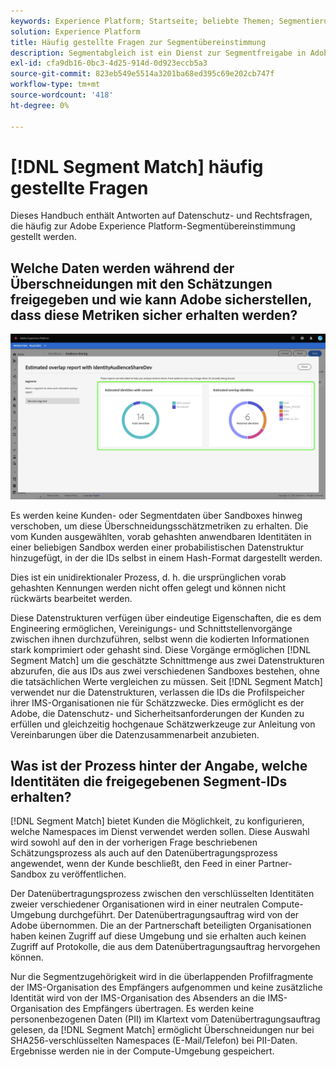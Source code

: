 ```yaml
---
keywords: Experience Platform; Startseite; beliebte Themen; Segmentierung; Segmentierung; Segmentübereinstimmung; Segmentübereinstimmung
solution: Experience Platform
title: Häufig gestellte Fragen zur Segmentübereinstimmung
description: Segmentabgleich ist ein Dienst zur Segmentfreigabe in Adobe Experience Platform, mit dem zwei oder mehr Platform-Benutzer Segmentdaten auf sichere, gesteuerte und datenschutzfreundliche Weise austauschen können.
exl-id: cfa9db16-0bc3-4d25-914d-0d923eccb5a3
source-git-commit: 823eb549e5514a3201ba68ed395c69e202cb747f
workflow-type: tm+mt
source-wordcount: '418'
ht-degree: 0%

---
```


# [!DNL Segment Match] häufig gestellte Fragen

Dieses Handbuch enthält Antworten auf Datenschutz- und Rechtsfragen, die häufig zur Adobe Experience Platform-Segmentübereinstimmung gestellt werden.

## Welche Daten werden während der Überschneidungen mit den Schätzungen freigegeben und wie kann Adobe sicherstellen, dass diese Metriken sicher erhalten werden?

![lap-report.png](./images/overlap-report.png)

Es werden keine Kunden- oder Segmentdaten über Sandboxes hinweg verschoben, um diese Überschneidungsschätzmetriken zu erhalten. Die vom Kunden ausgewählten, vorab gehashten anwendbaren Identitäten in einer beliebigen Sandbox werden einer probabilistischen Datenstruktur hinzugefügt, in der die IDs selbst in einem Hash-Format dargestellt werden.

Dies ist ein unidirektionaler Prozess, d. h. die ursprünglichen vorab gehashten Kennungen werden nicht offen gelegt und können nicht rückwärts bearbeitet werden.

Diese Datenstrukturen verfügen über eindeutige Eigenschaften, die es dem Engineering ermöglichen, Vereinigungs- und Schnittstellenvorgänge zwischen ihnen durchzuführen, selbst wenn die kodierten Informationen stark komprimiert oder gehasht sind. Diese Vorgänge ermöglichen [!DNL Segment Match] um die geschätzte Schnittmenge aus zwei Datenstrukturen abzurufen, die aus IDs aus zwei verschiedenen Sandboxes bestehen, ohne die tatsächlichen Werte vergleichen zu müssen. Seit [!DNL Segment Match] verwendet nur die Datenstrukturen, verlassen die IDs die Profilspeicher ihrer IMS-Organisationen nie für Schätzzwecke. Dies ermöglicht es der Adobe, die Datenschutz- und Sicherheitsanforderungen der Kunden zu erfüllen und gleichzeitig hochgenaue Schätzwerkzeuge zur Anleitung von Vereinbarungen über die Datenzusammenarbeit anzubieten.

## Was ist der Prozess hinter der Angabe, welche Identitäten die freigegebenen Segment-IDs erhalten?

[!DNL Segment Match] bietet Kunden die Möglichkeit, zu konfigurieren, welche Namespaces im Dienst verwendet werden sollen. Diese Auswahl wird sowohl auf den in der vorherigen Frage beschriebenen Schätzungsprozess als auch auf den Datenübertragungsprozess angewendet, wenn der Kunde beschließt, den Feed in einer Partner-Sandbox zu veröffentlichen.

Der Datenübertragungsprozess zwischen den verschlüsselten Identitäten zweier verschiedener Organisationen wird in einer neutralen Compute-Umgebung durchgeführt. Der Datenübertragungsauftrag wird von der Adobe übernommen. Die an der Partnerschaft beteiligten Organisationen haben keinen Zugriff auf diese Umgebung und sie erhalten auch keinen Zugriff auf Protokolle, die aus dem Datenübertragungsauftrag hervorgehen können.

Nur die Segmentzugehörigkeit wird in die überlappenden Profilfragmente der IMS-Organisation des Empfängers aufgenommen und keine zusätzliche Identität wird von der IMS-Organisation des Absenders an die IMS-Organisation des Empfängers übertragen. Es werden keine personenbezogenen Daten (PII) im Klartext vom Datenübertragungsauftrag gelesen, da [!DNL Segment Match] ermöglicht Überschneidungen nur bei SHA256-verschlüsselten Namespaces (E-Mail/Telefon) bei PII-Daten. Ergebnisse werden nie in der Compute-Umgebung gespeichert.
